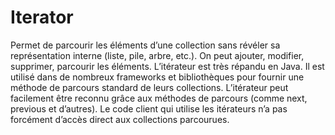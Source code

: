 # Iterator
Permet de parcourir les éléments d’une collection sans révéler sa représentation interne (liste, pile, arbre, etc.). On peut ajouter, modifier, supprimer, parcourir les
éléments.
L’itérateur est très répandu en Java. Il est utilisé dans de nombreux frameworks et bibliothèques pour fournir une méthode de parcours standard de leurs collections.
L’itérateur peut facilement être reconnu grâce aux méthodes de parcours (comme next, previous et d’autres). Le code client qui utilise les itérateurs n’a pas forcément
d’accès direct aux collections parcourues.
